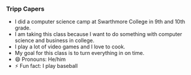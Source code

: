 ### Tripp Capers

- I did a computer science camp at Swarthmore College in 9th and 10th grade. 
- I am taking this class because I want to do something with computer science and business in college. 
- I play a lot of video games and I love to cook.
- My goal for this class is to turn everything in on time.
- 😄 Pronouns: He/him
- ⚡ Fun fact: I play baseball
